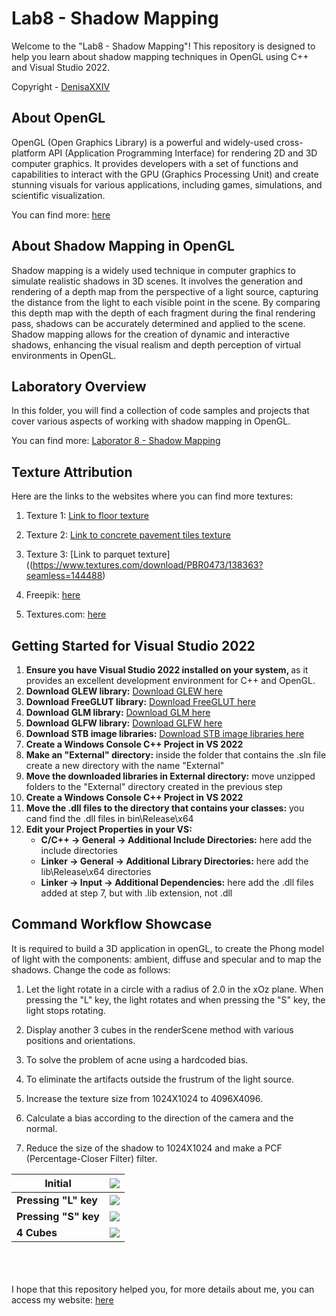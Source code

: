 # Lab8 - Shadow Mapping

Welcome to the "Lab8 - Shadow Mapping"! This repository is designed to help you learn about shadow mapping techniques in OpenGL using C++ and Visual Studio 2022. 

Copyright - [DenisaXXIV](https://github.com/DenisaXXIV)

## About OpenGL

OpenGL (Open Graphics Library) is a powerful and widely-used cross-platform API (Application Programming Interface) for rendering 2D and 3D computer graphics. It provides developers with a set of functions and capabilities to interact with the GPU (Graphics Processing Unit) and create stunning visuals for various applications, including games, simulations, and scientific visualization.

You can find more: [here](%5Bhttps://www.opengl.org/%5D(https://www.opengl.org/))

## About Shadow Mapping in OpenGL

Shadow mapping is a widely used technique in computer graphics to simulate realistic shadows in 3D scenes. It involves the generation and rendering of a depth map from the perspective of a light source, capturing the distance from the light to each visible point in the scene. By comparing this depth map with the depth of each fragment during the final rendering pass, shadows can be accurately determined and applied to the scene. Shadow mapping allows for the creation of dynamic and interactive shadows, enhancing the visual realism and depth perception of virtual environments in OpenGL.

## Laboratory Overview

In this folder, you will find a collection of code samples and projects that cover various aspects of working with shadow mapping in OpenGL.

You can find more: [Laborator 8 - Shadow Mapping](https://docs.google.com/document/d/1_pXNPZqsRKkLRvJKFlN2cLpWnO3oukG5UwYqyNJu3T4/edit)

## Texture Attribution

Here are the links to the websites where you can find more textures:

1. Texture 1: [Link to floor texture](https://www.textures.com/download/3DScans0128/132311?seamless=130316)

2. Texture 2: [Link to concrete pavement tiles texture ](https://www.textures.com/download/PBR0682/139217?seamless=147161)

3. Texture 3: [Link to parquet texture]((https://www.textures.com/download/PBR0473/138363?seamless=144488)

4. Freepik: [here](https://www.freepik.com/)

5. Textures.com: [here](https://www.textures.com/)

## Getting Started for Visual Studio 2022

<ol>
  <li><strong>Ensure you have Visual Studio 2022 installed on your system, </strong>as it provides an excellent development environment for C++ and OpenGL.</li>
  <li><strong>Download GLEW library:</strong> <a href="https://glew.sourceforge.net/">Download GLEW here</a></li>
  <li><strong>Download FreeGLUT library:</strong> <a href="https://freeglut.sourceforge.net/">Download FreeGLUT here</a></li>
  <li><strong>Download GLM library:</strong> <a href="https://glm.g-truc.net/0.9.9/index.html">Download GLM here</a></li>
  <li><strong>Download GLFW library:</strong> <a href="https://www.glfw.org/">Download GLFW here</a></li>
  <li><strong>Download STB image libraries:</strong> <a href="https://github.com/nothings/stb">Download STB image libraries here</a></li>  
  <li><strong>Create a Windows Console C++ Project in VS 2022</strong></li>
  <li><strong>Make an "External" directory:</strong> inside the folder that contains the .sln file create a new directory with the name "External"</li>
  <li><strong>Move the downloaded libraries in External directory:</strong> move unzipped folders to the "External" directory created in the previous step</li>
   <li><strong>Create a Windows Console C++ Project in VS 2022</strong></li>
  <li><strong>Move the .dll files to the directory that contains your classes:</strong> you cand find the .dll files in bin\Release\x64</li>
  <li><strong>Edit your Project Properties in your VS:</strong>
    <ul>
      <li><strong>C/C++ -> General -> Additional Include Directories:</strong> here add the include directories</li>
      <li><strong>Linker -> General -> Additional Library Directories:</strong> here add the lib\Release\x64 directories</li>
      <li><strong>Linker -> Input -> Additional Dependencies:</strong> here add the .dll files added at step 7, but with .lib extension, not .dll</li>
    </ul>
  </li>
</ol>

## Command Workflow Showcase

It is required to build a 3D application in openGL, to create the Phong model of light with the components: ambient, diffuse and specular and to map the shadows. Change the code as follows:

1. Let the light rotate in a circle with a radius of 2.0 in the xOz plane. When pressing the "L" key, the light rotates and when pressing the "S" key, the light stops rotating.

2. Display another 3 cubes in the renderScene method with various positions and orientations.

3. To solve the problem of acne using a hardcoded bias.

4. To eliminate the artifacts outside the frustrum of the light source.

5. Increase the texture size from 1024X1024 to 4096X4096.

6. Calculate a bias according to the direction of the camera and the normal.

7. Reduce the size of the shadow to 1024X1024 and make a PCF (Percentage-Closer Filter) filter.

| Initial              | ![](https://github.com/DenisaXXIV/FMI-UniTBv/blob/master/Year_2/Semester_II/SMM%20-%20Modern%203D%20Graphic%20Modeling%20Systems/Labs/Lab8/resources/initial.gif?raw=true)         |
| -------------------- | ---------------------------------------------------------------------------------------------------------------------------------------------------------------------------------- |
| **Pressing "L" key** | ![](https://github.com/DenisaXXIV/FMI-UniTBv/blob/master/Year_2/Semester_II/SMM%20-%20Modern%203D%20Graphic%20Modeling%20Systems/Labs/Lab8/resources/light%20rotates.gif?raw=true) |
| **Pressing "S" key** | ![](https://github.com/DenisaXXIV/FMI-UniTBv/blob/master/Year_2/Semester_II/SMM%20-%20Modern%203D%20Graphic%20Modeling%20Systems/Labs/Lab8/resources/light%20stops.gif?raw=true)   |
| **4 Cubes**          | ![](https://github.com/DenisaXXIV/FMI-UniTBv/blob/master/Year_2/Semester_II/SMM%20-%20Modern%203D%20Graphic%20Modeling%20Systems/Labs/Lab8/resources/4%20cubes.gif?raw=true)       |

</br>
</br>
</br>
I hope that this repository helped you, for more details about me, you can access my website:  <a href="https://denisa-vasile.info/"> here </a>
